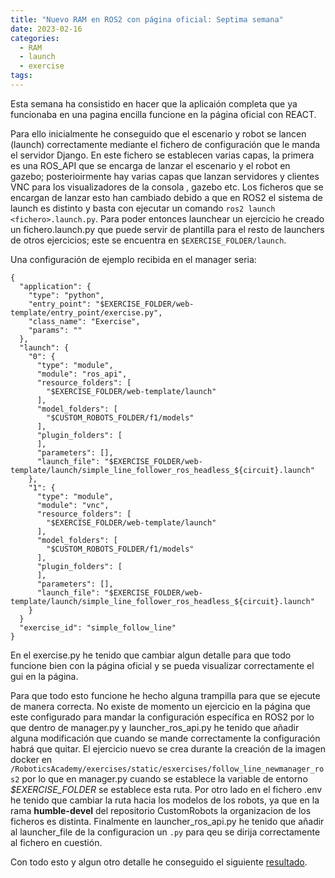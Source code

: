 ```yaml
---
title: "Nuevo RAM en ROS2 con página oficial: Septima semana"
date: 2023-02-16
categories:
  - RAM
  - launch
  - exercise
tags:
---
```


Esta semana ha consistido en hacer que la aplicaión completa que ya funcionaba en una pagina encilla funcione en la página oficial con REACT.

Para ello inicialmente he conseguido que el escenario y robot se lancen (launch) correctamente mediante el fichero de configuración que le manda el servidor Django. En este fichero se establecen varias capas, la primera es una ROS_API que se encarga de lanzar el escenario y el robot en gazebo; posterioirmente hay varias capas que lanzan servidores y clientes VNC para los visualizadores de la consola , gazebo etc. Los ficheros que se encargan de lanzar esto han cambiado debido a que en ROS2 el sistema de launch es distinto y basta con ejecutar un comando `ros2 launch <fichero>.launch.py`. Para poder entonces launchear un ejercicio he creado un fichero.launch.py que puede servir de plantilla para el resto de launchers de otros ejercicios; este se encuentra en `$EXERCISE_FOLDER/launch`.

Una configuración de ejemplo recibida en el manager seria:

~~~
{
  "application": {
    "type": "python",
    "entry_point": "$EXERCISE_FOLDER/web-template/entry_point/exercise.py",
    "class_name": "Exercise",
    "params": ""
  },
  "launch": {
    "0": {
      "type": "module",
      "module": "ros_api",
      "resource_folders": [
        "$EXERCISE_FOLDER/web-template/launch"
      ],
      "model_folders": [
        "$CUSTOM_ROBOTS_FOLDER/f1/models"
      ],
      "plugin_folders": [
      ],
      "parameters": [],
      "launch_file": "$EXERCISE_FOLDER/web-template/launch/simple_line_follower_ros_headless_${circuit}.launch"
    },
    "1": {
      "type": "module",
      "module": "vnc",
      "resource_folders": [
        "$EXERCISE_FOLDER/web-template/launch"
      ],
      "model_folders": [
        "$CUSTOM_ROBOTS_FOLDER/f1/models"
      ],
      "plugin_folders": [
      ],
      "parameters": [],
      "launch_file": "$EXERCISE_FOLDER/web-template/launch/simple_line_follower_ros_headless_${circuit}.launch"
    }
  }
  "exercise_id": "simple_follow_line"
}
~~~

En el exercise.py he tenido que cambiar algun detalle para que todo funcione bien con la página oficial y se pueda visualizar correctamente el gui en la página.

Para que todo esto funcione he hecho alguna trampilla para que se ejecute de manera correcta. No existe de momento un ejercicio en la página que este configurado para mandar la configuración específica en ROS2 por lo que dentro de manager.py y launcher_ros_api.py he tenido que añadir alguna modificación que cuando se mande correctamente la configuración habrá que quitar. El ejercicio nuevo se crea durante la creación de la imagen docker en `/RoboticsAcademy/exercises/static/esxercises/follow_line_newmanager_ros2` por lo que en manager.py cuando se establece la variable de entorno *$EXERCISE_FOLDER* se establece esta ruta. Por otro lado en el fichero .env he tenido que cambiar la ruta hacia los modelos de los robots, ya que en la rama **humble-devel** del repositorio CustomRobots la organizacion de los ficheros es distinta. Finalmente en launcher_ros_api.py he tenido que añadir al launcher_file de la configuracion un `.py` para qeu se dirija correctamente al fichero en cuestión.

Con todo esto y algun otro detalle he conseguido el siguiente [resultado](https://youtu.be/KHQ2GiObIwc).

